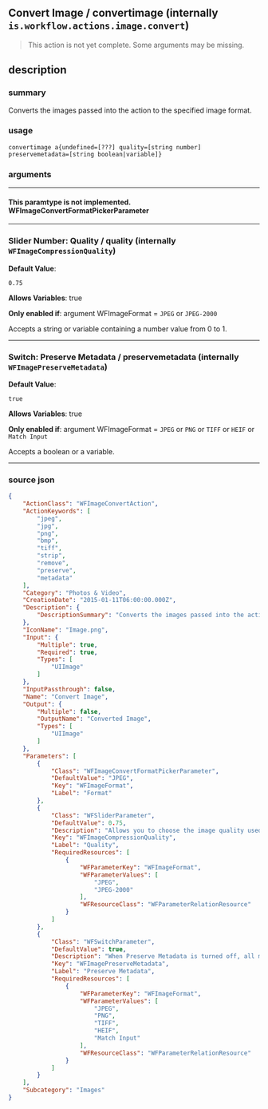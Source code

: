 
## Convert Image / convertimage (internally `is.workflow.actions.image.convert`)

> This action is not yet complete. Some arguments may be missing.


## description

### summary

Converts the images passed into the action to the specified image format.


### usage
```
convertimage a{undefined=[???] quality=[string number] preservemetadata=[string boolean|variable]}
```

### arguments

---

#### This paramtype is not implemented. WFImageConvertFormatPickerParameter

---

### Slider Number: Quality / quality (internally `WFImageCompressionQuality`)
**Default Value**:
```
0.75
```
**Allows Variables**: true

**Only enabled if**: argument WFImageFormat = `JPEG` or `JPEG-2000`

Accepts a string 
or variable
containing a number value from 0 to 1.

---

### Switch: Preserve Metadata / preservemetadata (internally `WFImagePreserveMetadata`)
**Default Value**:
```
true
```
**Allows Variables**: true

**Only enabled if**: argument WFImageFormat = `JPEG` or `PNG` or `TIFF` or `HEIF` or `Match Input`

Accepts a boolean
or a variable.

---

### source json

```json
{
	"ActionClass": "WFImageConvertAction",
	"ActionKeywords": [
		"jpeg",
		"jpg",
		"png",
		"bmp",
		"tiff",
		"strip",
		"remove",
		"preserve",
		"metadata"
	],
	"Category": "Photos & Video",
	"CreationDate": "2015-01-11T06:00:00.000Z",
	"Description": {
		"DescriptionSummary": "Converts the images passed into the action to the specified image format."
	},
	"IconName": "Image.png",
	"Input": {
		"Multiple": true,
		"Required": true,
		"Types": [
			"UIImage"
		]
	},
	"InputPassthrough": false,
	"Name": "Convert Image",
	"Output": {
		"Multiple": false,
		"OutputName": "Converted Image",
		"Types": [
			"UIImage"
		]
	},
	"Parameters": [
		{
			"Class": "WFImageConvertFormatPickerParameter",
			"DefaultValue": "JPEG",
			"Key": "WFImageFormat",
			"Label": "Format"
		},
		{
			"Class": "WFSliderParameter",
			"DefaultValue": 0.75,
			"Description": "Allows you to choose the image quality used when compressing the image file. Higher quality images will look better, but result in larger files.",
			"Key": "WFImageCompressionQuality",
			"Label": "Quality",
			"RequiredResources": [
				{
					"WFParameterKey": "WFImageFormat",
					"WFParameterValues": [
						"JPEG",
						"JPEG-2000"
					],
					"WFResourceClass": "WFParameterRelationResource"
				}
			]
		},
		{
			"Class": "WFSwitchParameter",
			"DefaultValue": true,
			"Description": "When Preserve Metadata is turned off, all metadata, such as the GPS coordinates where the photo was taken, will be stripped from the image file.",
			"Key": "WFImagePreserveMetadata",
			"Label": "Preserve Metadata",
			"RequiredResources": [
				{
					"WFParameterKey": "WFImageFormat",
					"WFParameterValues": [
						"JPEG",
						"PNG",
						"TIFF",
						"HEIF",
						"Match Input"
					],
					"WFResourceClass": "WFParameterRelationResource"
				}
			]
		}
	],
	"Subcategory": "Images"
}
```
